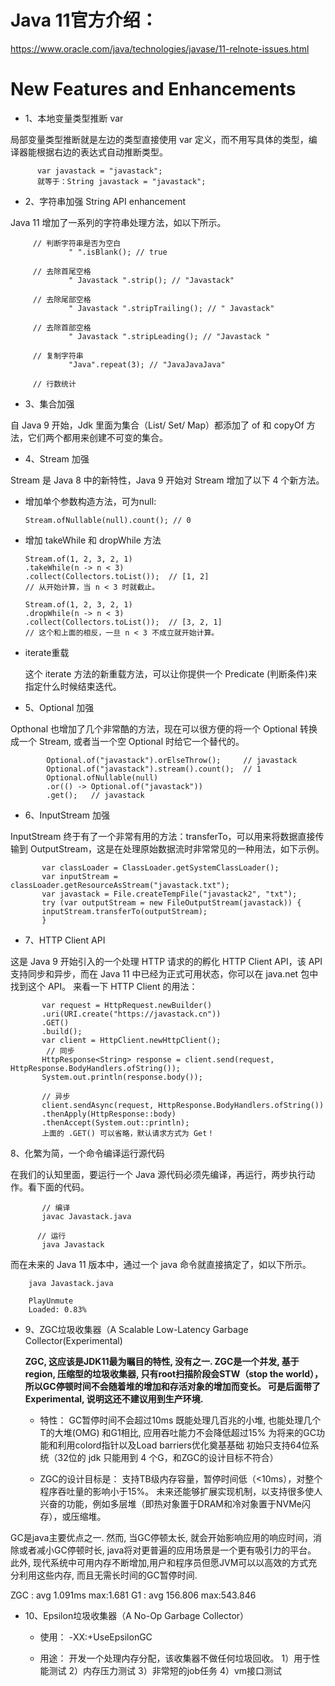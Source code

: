 # Java 11官方介绍：
https://www.oracle.com/java/technologies/javase/11-relnote-issues.html

# New Features and Enhancements
- 1、本地变量类型推断 var

局部变量类型推断就是左边的类型直接使用 var 定义，而不用写具体的类型，编译器能根据右边的表达式自动推断类型。
```
      var javastack = "javastack";
      就等于：String javastack = "javastack";
```

- 2、字符串加强 String API enhancement

Java 11 增加了一系列的字符串处理方法，如以下所示。

```
     // 判断字符串是否为空白
             " ".isBlank(); // true
     
     // 去除首尾空格
             " Javastack ".strip(); // "Javastack"
     
     // 去除尾部空格
             " Javastack ".stripTrailing(); // " Javastack"
     
     // 去除首部空格
             " Javastack ".stripLeading(); // "Javastack "
     
     // 复制字符串
             "Java".repeat(3); // "JavaJavaJava"
     
     // 行数统计
```

- 3、集合加强

自 Java 9 开始，Jdk 里面为集合（List/ Set/ Map）都添加了 of 和 copyOf 方法，它们两个都用来创建不可变的集合。


- 4、Stream 加强

Stream 是 Java 8 中的新特性，Java 9 开始对 Stream 增加了以下 4 个新方法。

  - 增加单个参数构造方法，可为null:
  
        Stream.ofNullable(null).count(); // 0
        
  - 增加 takeWhile 和 dropWhile 方法
  
        Stream.of(1, 2, 3, 2, 1)
        .takeWhile(n -> n < 3)
        .collect(Collectors.toList());  // [1, 2]
        // 从开始计算，当 n < 3 时就截止。

        Stream.of(1, 2, 3, 2, 1)
        .dropWhile(n -> n < 3)
        .collect(Collectors.toList());  // [3, 2, 1]
        // 这个和上面的相反，一旦 n < 3 不成立就开始计算。

  - iterate重载

       这个 iterate 方法的新重载方法，可以让你提供一个 Predicate (判断条件)来指定什么时候结束迭代。

- 5、Optional 加强
  
Opthonal 也增加了几个非常酷的方法，现在可以很方便的将一个 Optional 转换成一个 Stream, 或者当一个空 Optional 时给它一个替代的。

```
        Optional.of("javastack").orElseThrow();     // javastack
        Optional.of("javastack").stream().count();  // 1
        Optional.ofNullable(null)
        .or(() -> Optional.of("javastack"))
        .get();   // javastack
```

- 6、InputStream 加强

InputStream 终于有了一个非常有用的方法：transferTo，可以用来将数据直接传输到 OutputStream，这是在处理原始数据流时非常常见的一种用法，如下示例。
 ```
        var classLoader = ClassLoader.getSystemClassLoader();
        var inputStream = classLoader.getResourceAsStream("javastack.txt");
        var javastack = File.createTempFile("javastack2", "txt");
        try (var outputStream = new FileOutputStream(javastack)) {
        inputStream.transferTo(outputStream);
        }
 ```

- 7、HTTP Client API

这是 Java 9 开始引入的一个处理 HTTP 请求的的孵化 HTTP Client API，该 API 支持同步和异步，而在 Java 11 中已经为正式可用状态，你可以在 java.net 包中找到这个 API。
来看一下 HTTP Client 的用法：
 ```
        var request = HttpRequest.newBuilder()
        .uri(URI.create("https://javastack.cn"))
        .GET()
        .build();
        var client = HttpClient.newHttpClient();
         // 同步
        HttpResponse<String> response = client.send(request, HttpResponse.BodyHandlers.ofString());
        System.out.println(response.body());

        // 异步
        client.sendAsync(request, HttpResponse.BodyHandlers.ofString())
        .thenApply(HttpResponse::body)
        .thenAccept(System.out::println);
        上面的 .GET() 可以省略，默认请求方式为 Get！
 ```

8、化繁为简，一个命令编译运行源代码

在我们的认知里面，要运行一个 Java 源代码必须先编译，再运行，两步执行动作。看下面的代码。
 ```
        // 编译
        javac Javastack.java

       // 运行
        java Javastack
 ```
而在未来的 Java 11 版本中，通过一个 java 命令就直接搞定了，如以下所示。

        java Javastack.java

        PlayUnmute
        Loaded: 0.83%

- 9、ZGC垃圾收集器（A Scalable Low-Latency Garbage Collector(Experimental)

   **ZGC, 这应该是JDK11最为瞩目的特性, 没有之一. ZGC是一个并发, 基于region, 压缩型的垃圾收集器, 只有root扫描阶段会STW（stop the world），所以GC停顿时间不会随着堆的增加和存活对象的增加而变长。
   可是后面带了Experimental, 说明这还不建议用到生产环境.**

  - 特性：
       GC暂停时间不会超过10ms
       既能处理几百兆的小堆, 也能处理几个T的大堆(OMG)
       和G1相比, 应用吞吐能力不会降低超过15%
       为将来的GC功能和利用colord指针以及Load barriers优化奠基基础
       初始只支持64位系统（32位的 jdk 只能用到 4 个G，和ZGC的设计目标不符合）

  - ZGC的设计目标是：
       支持TB级内存容量，暂停时间低（<10ms），对整个程序吞吐量的影响小于15%。 未来还能够扩展实现机制，以支持很多使人兴奋的功能，例如多层堆（即热对象置于DRAM和冷对象置于NVMe闪存），或压缩堆。

GC是java主要优点之一. 然而, 当GC停顿太长, 就会开始影响应用的响应时间，消除或者减小GC停顿时长, java将对更普遍的应用场景是一个更有吸引力的平台。
此外, 现代系统中可用内存不断增加,用户和程序员但愿JVM可以以高效的方式充分利用这些内存, 而且无需长时间的GC暂停时间.

ZGC : avg 1.091ms  max:1.681
G1 : avg 156.806  max:543.846

- 10、Epsilon垃圾收集器（A No-Op Garbage Collector）

  - 使用：
        -XX:+UseEpsilonGC

  - 用途：
  开发一个处理内存分配，该收集器不做任何垃圾回收。
  1）用于性能测试
  2）内存压力测试
  3）非常短的job任务
  4）vm接口测试


